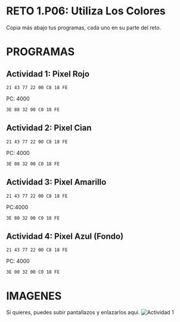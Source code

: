 # RETO 1.P06: Utiliza Los Colores
Copia más abajo tus programas, cada uno en su parte del reto.

# PROGRAMAS

## Actividad 1: Pixel Rojo
```
21 43 77 22 00 C8 18 FE
```
PC: 4000

```
3E 88 32 00 C0 18 FE
```

## Actividad 2: Pixel Cian
```
21 43 77 22 00 C8 18 FE
```
PC: 4000

```
3E 08 32 00 C0 18 FE
```


## Actividad 3: Pixel Amarillo
```
21 43 77 22 00 C8 18 FE
```
PC:4000

```
3E 80 32 00 C0 18 FE
```

## Actividad 4: Pixel Azul (Fondo)
```
21 43 77 22 00 C8 18 FE
```
PC: 4000
```
3E 00 32 00 C0 18 FE
```

# IMAGENES
Si quieres, puedes subir pantallazos y enlazarlos aquí.
![Actividad 1](/pixelrojo.png)
